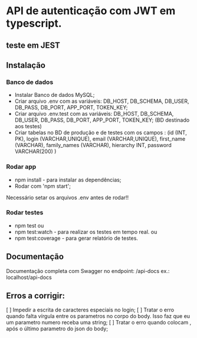 # API de autenticação com JWT em typescript.
## teste em JEST

## Instalação

### Banco de dados
- Instalar Banco de dados MySQL;
- Criar arquivo .env com as variáveis: DB_HOST, DB_SCHEMA, DB_USER, DB_PASS, DB_PORT, APP_PORT, TOKEN_KEY;
- Criar arquivo .env.test com as variáveis: DB_HOST, DB_SCHEMA, DB_USER, DB_PASS, DB_PORT, APP_PORT, TOKEN_KEY; (BD destinado aos testes)
- Criar tabelas no BD de produção e de testes com os campos :
(id (INT, PK), login (VARCHAR,UNIQUE), email (VARCHAR,UNIQUE), first_name (VARCHAR), family_names (VARCHAR), hierarchy INT, password VARCHAR(200) )

### Rodar app
- npm install - para instalar as dependências;
- Rodar com 'npm start';

Necessário setar os arquivos .env antes de rodar!!

### Rodar testes
- npm test
ou 
- npm test:watch - para realizar os testes em tempo real.
ou
- npm test:coverage - para gerar relatório de testes.

## Documentação

Documentação completa com Swagger no endpoint: /api-docs
ex.: localhost/api-docs 

## Erros a corrigir:

[ ] Impedir a escrita de caracteres especiais no login;
[ ] Tratar o erro quando falta vírgula entre os parametros no corpo do body. Isso faz que eu um parametro numero receba uma string;
[ ] Tratar o erro quando colocam , após o último parametro do json do body;